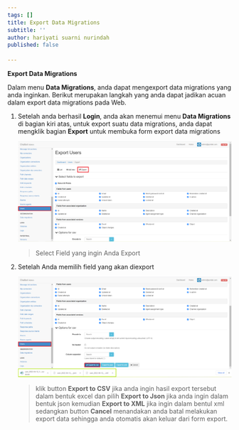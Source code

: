 ```yaml
---
tags: []
title: Export Data Migrations
subtitle: ''
author: hariyati suarni nurindah
published: false

---
```

**Export Data Migrations**

Dalam menu **Data Migrations**, anda dapat mengexport data migrations yang anda inginkan. Berikut merupakan langkah yang anda dapat jadikan acuan dalam export data migrations pada Web.

1. Setelah anda berhasil **Login**, anda akan menemui menu **Data Migrations** di bagian kiri atas, untuk export suatu data migrations, anda dapat mengklik bagian **Export** untuk membuka form export data migrations

   ![](/uploads/users7.PNG)

   > Select Field yang ingin Anda Export
2. Setelah Anda memilih field yang akan diexport

   ![](/uploads/users8.PNG)

   > klik button **Export to CSV** jika anda ingin hasil export tersebut dalam bentuk excel dan pilih **Export to Json** jika anda ingin dalam bentuk json kemudian **Export to XML** jika ingin dalam bentul xml sedangkan button **Cancel** menandakan anda batal melakukan export data sehingga anda otomatis akan keluar dari form export.